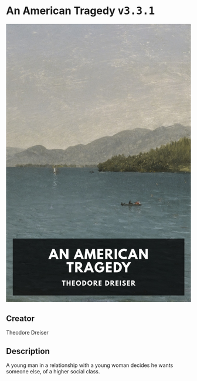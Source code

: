 
# An American Tragedy <kbd>v3.3.1</kbd>

<center>
  <img src="./cover-1024.jpg"/>
</center>

## Creator
Theodore Dreiser

## Description
A young man in a relationship with a young woman decides he wants someone else, of a higher social class.
